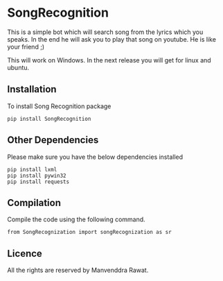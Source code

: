 # SongRecognition

This is a simple bot which will search song from the lyrics which you speaks.
In the end he will ask you to play that song on youtube. He is like your friend ;)

This will work on Windows. In the next release you will get for linux and ubuntu. 

## Installation

To install Song Recognition package

    pip install SongRecognition

## Other Dependencies

Please make sure you have the below dependencies installed 

    pip install lxml
    pip install pywin32
    pip install requests
    
## Compilation

Compile the code using the following command.
    
    from SongRecognization import songRecognization as sr
    

## Licence

All the rights are reserved by Manvenddra Rawat. 
